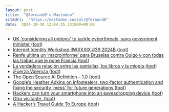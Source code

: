 ```yaml
---
layout: post
title:  "@fernand0's Mastodon"
siteUrl:  "https://mastodon.social/@fernand0"
date:  2024-10-30 12:04:35.331000+00:00
---
```

*  [UK 'considering all options' to tackle cyberthreats, says government minister ](https://therecord.media/uk-considering-all-options-cyberthreats-dan-jarvi) ([toot](https://mastodon.social/@fernand0/113396277269605329))
*  [Internet Identity Workshop IIWXXXIX  #39   2024B ](https://www.eventbrite.com/e/internet-identity-workshop-iiwxxxix-39-2024b-tickets-908232647297?aff=oddtdtcreato) ([toot](https://mastodon.social/@fernand0/113396105423852810))
*  [Renfe ultima un ‘macroinforme’ para Bruselas contra Ouigo y con todas las trabas que le pone Francia ](https://www.elperiodicodearagon.com/economia/2024/10/21/renfe-ultima-macroinforme-bruselas-ouigo-109932138.htm) ([toot](https://mastodon.social/@fernand0/113395957942688556))
*  [La verdadera relación entre las pantallas, los libros y la miopía ](https://theconversation.com/la-verdadera-relacion-entre-las-pantallas-los-libros-y-la-miopia-17175) ([toot](https://mastodon.social/@fernand0/113395733258263584))
*  [¡Fuerza Valencia ](https://mastodon.social/@fernand0/113395334750495354) ([toot](https://mastodon.social/@fernand0/113395334750495354))
*  [The Open Source AI Definition – 1.0  ](https://opensource.org/ai/open-source-ai-definition) ([toot](https://mastodon.social/@fernand0/113394768255579827))
*  [Google’s Heather Adkins on infostealers, two-factor authentication and fixing the security ‘mess’ for future generations ](https://therecord.media/healther-adkins-interview-future-generation) ([toot](https://mastodon.social/@fernand0/113393925659176333))
*  [Hackers can turn your smartphone into an eavesdropping device ](https://www.newscientist.com/article/2449629-hackers-can-turn-your-smartphone-into-an-eavesdropping-device) ([toot](https://mastodon.social/@fernand0/113392075677192725))
*  [Otro visitante. ](https://avecesunafoto.wordpress.com/2024/10/29/otro-visitante) ([toot](https://mastodon.social/@fernand0/113391979130505888))
*  [A Hacker’s Travel Guide To Europe ](https://hackaday.com/2024/10/18/a-hackers-travel-guide-to-europe) ([toot](https://mastodon.social/@fernand0/113391950594877502))
